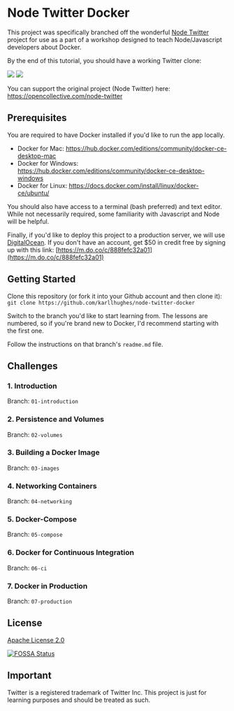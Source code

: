 # Node Twitter Docker

This project was specifically branched off the wonderful [Node Twitter](https://github.com/vinitkumar/node-twitter) 
project for use as a part of a workshop designed to teach Node/Javascript developers about Docker.

By the end of this tutorial, you should have a working Twitter clone:

<img src="https://cldup.com/smoNHY-9mI.png">
<img src="https://cldup.com/oEa3EIGhyJ.png">

You can support the original project (Node Twitter) here: https://opencollective.com/node-twitter

## Prerequisites

You are required to have Docker installed if you'd like to run the app locally.

- Docker for Mac: https://hub.docker.com/editions/community/docker-ce-desktop-mac
- Docker for Windows: https://hub.docker.com/editions/community/docker-ce-desktop-windows
- Docker for Linux: https://docs.docker.com/install/linux/docker-ce/ubuntu/

You should also have access to a terminal (bash preferred) and text editor. While not 
necessarily required, some familiarity with Javascript and Node will be helpful.

Finally, if you'd like to deploy this project to a production server, we will use [DigitalOcean](https://m.do.co/c/888fefc32a01).
If you don't have an account, get $50 in credit free by signing up with this link: 
[https://m.do.co/c/888fefc32a01](https://m.do.co/c/888fefc32a01)

## Getting Started

Clone this repository (or fork it into your Github account and then clone it): `git clone https://github.com/karllhughes/node-twitter-docker`

Switch to the branch you'd like to start learning from. The lessons are numbered, so if you're brand new to Docker,
I'd recommend starting with the first one.

Follow the instructions on that branch's `readme.md` file.

## Challenges

### 1. Introduction

Branch: `01-introduction`

### 2. Persistence and Volumes

Branch: `02-volumes`

### 3. Building a Docker Image

Branch: `03-images`

### 4. Networking Containers

Branch: `04-networking`

### 5. Docker-Compose

Branch: `05-compose`

### 6. Docker for Continuous Integration

Branch: `06-ci`

### 7. Docker in Production

Branch: `07-production`


## License
[Apache License 2.0](https://github.com/vinitkumar/node-twitter/blob/master/License)

[![FOSSA Status](https://app.fossa.io/api/projects/git%2Bgithub.com%2Fvinitkumar%2Fnode-twitter.svg?type=large)](https://app.fossa.io/projects/git%2Bgithub.com%2Fvinitkumar%2Fnode-twitter?ref=badge_large)

## Important

Twitter is a registered trademark of Twitter Inc. This project is just for learning purposes and should be treated as such.
